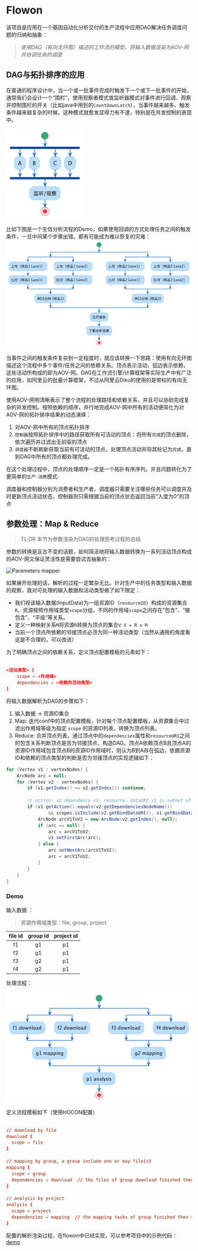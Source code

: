 # Flowon

该项目是应用在一个基因自动化分析交付的生产流程中应用DAG解决任务调度问题的归纳和抽象：

> *使用DAG（有向无环图）描述的工作流的模型，将输入数据渲染为AOV-网并协调任务的调度*

## DAG与拓扑排序的应用

在普通的程序设计中，当一个或一批事件完成时触发下一个或下一批事件的开始，通常我们会设计一个“围栏”，使用观察者模式或监听器模式对事件进行回调、观察并控制围栏的开关（比如java中用到的`CountDownLatch`），当事件越来越多、触发条件越来越复杂的时候，这种模式就愈发显得力有不逮，特别是在并发控制的表现中。

![监听-观察模型](https://raw.githubusercontent.com/raomuyang/flowon/master/doc/监听-观察模型.png)

比如下图是一个生信分析流程的Demo，如果使用回调的方式处理任务之间的触发条件，一旦中间某个步骤出错，都有可能成为难以恢复的灾难：
![生信分析中的分析流程Demo](https://raw.githubusercontent.com/raomuyang/flowon/master/doc/分析流程Demo.png)

当事件之间的触发条件复杂到一定程度时，就应该转换一下思路：使用有向无环图描述这个流程中多个事件/任务之间的依赖关系。顶点表示活动、弧边表示依赖，这些活动所构成的即为AOV-网。DAG在工作流引擎/计算框架等实际生产中有广泛的应用，如阿里云的批量计算框架，不过从阿里云Diku的使用的是带权的有向无环图。

使用AOV-网明清晰表示了整个流程的处理路径和依赖关系，并且可以协助完成复杂的并发控制。按照依赖的顺序，并行地完成AOV-网中所有的活动便简化为对AOV-网的拓扑排序结果的动态演绎：

1. 对AOV-网中所有的顶点拓扑排序
2. `控制器`按照拓扑排序中的路径获取所有可活动的顶点：将所有`完成`的顶点删除，依次遍历并过滤出无前驱的顶点
3. `调度器`不断刷新获取当前有可活动的顶点，处理顶点活动并将其标记为`完成`，直到DAG中所有的顶点都处理完成。

在这个处理过程中，顶点的处理顺序一定是一个拓扑有序序列。并且问题转化为了更简单的`生产-消费`模式:

  调度器和控制器分别为消费者和生产者，调度器只需要关注哪些任务可以调度并及时更新顶点活动状态，控制器则只需根据当前的顶点状态返回当前“入度为0”的顶点

## 参数处理：Map & Reduce

> TL;DR 本节为参数渲染为DAG的处理思考过程的总结

参数的转换是亘古不变的话题，如何简洁地将输入数据转换为一系列活动顶点构成的AOV-网又保证灵活性是需要尝试去抽象的：

![Parameters mapper](https://raw.githubusercontent.com/raomuyang/flowon/master/doc/Map和Reduce.png)

如果展开处理的话，解析的过程一定繁杂无比。针对生产中的任务类型和输入数据的观察，我对可处理的输入数据和活动类型做了如下限定：

* 我们视该输入数据(InputData)为一组资源ID（`resourceID`）构成的资源集合`R`，资源按照作用域类型`scope`分组，不同的作用域`scope`之间存在”包含“、“被包含”、“平级”等关系。
* 定义一种映射关系`M`将资源`R`转换为顶点的集合`V`: `V = R x M`
* 当前一个顶点所依赖的邻接顶点必须为同一种活动类型（当然从通用的角度看这是不合理的，可以改进）

为了明确顶点之间的依赖关系，定义顶点配置模板的元素如下：

```conf

<活动类型> {
    scope = <作用域>
    dependencies = <依赖的活动类型>
}
```

将输入数据解析为DAG的步骤如下：

1. 输入数据 -> 资源ID集合
2. Map: 迭代conf中的顶点配置模板，针对每个顶点配置模板，从资源集合中过滤出作用域等级为指定 `scope` 的资源ID列表，转换为顶点列表。
3. Reduce: 合并顶点列表，通过顶点中的`dependencies`属性和`resourceURI`之间的包含关系判断顶点是否为邻接顶点，构造DAG。顶点A依赖顶点B且顶点A的资源ID作用域包含顶点B的资源ID作用域时，则认为B到A存在弧边，依据资源ID和依赖的顶点类型的判断是否为邻接顶点的实现逻辑如下：

```java
for (Vertex v1 : vertexNodes) {
    ArcNode arc = null;
    for (Vertex v2 : vertexNodes) {
        if (v1.getIndex() == v2.getIndex()) continue;

        // action: v2 dependency v1; resource: dataURI_v1 is subset of dataURI_v2
        if (v1.getAction().equals(v2.getDependenciesNodeName())
                && scopes.isInclude(v2.getBindDataURI(), v1.getBindDataURI(), v2.getDependenciesNodeName())) {
            ArcNode arcV1ToV2 = new ArcNode(v2.getIndex(), null);
            if (arc == null) {
                arc = arcV1ToV2;
                v1.setFirstArc(arc);
            } else {
                arc.setNextArc(arcV1ToV2);
                arc = arcV1ToV2;
            }
        }
    }
}
```

### Demo

输入数据 ：

> 资源作用域类型：file, group, project

| file id | group id | project id |
|:--:|:--:|:--:|
| f1 | g1 | p1 |
| f2 | g1 | p1 |
| f3 | g2 | p1 |
| f4 | g2 | p1 |

处理流程：

![下载-分析](https://raw.githubusercontent.com/raomuyang/flowon/master/doc/下载-分析.png)

定义流程模板如下（使用HOCON配置）

```conf

// download by file
download {
  scope = file
}

// mapping by group, a group include one or may file(s)
mapping {
  scope = group
  dependencies = download  // the files of group download finished then start mapping task
}

// analysis by project
analysis {
  scope = project
  dependencies = mapping  // the mapping tasks of group finished then start the analysis task of project
}

```

配置的解析渲染过程，在flowon中已经实现，可以参考项目中的示例代码： [demo](https://raw.githubusercontent.com/raomuyang/flowon/master/src/demo)

